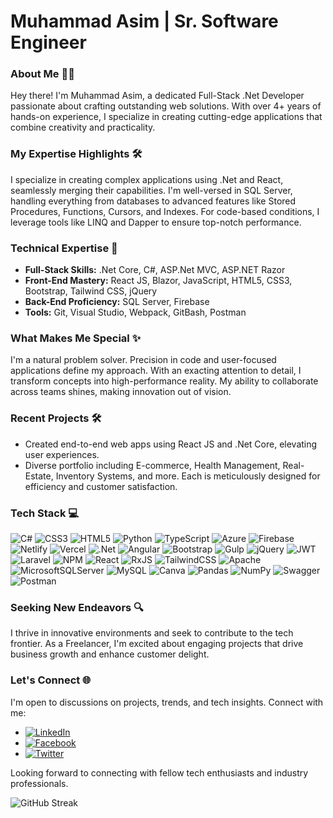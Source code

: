 # Muhammad Asim | Sr. Software Engineer

### About Me 👨‍💻 

Hey there! I'm Muhammad Asim, a dedicated Full-Stack .Net Developer passionate about crafting outstanding web solutions. With over 4+ years of hands-on experience, I specialize in creating cutting-edge applications that combine creativity and practicality.

### My Expertise Highlights 🛠️
I specialize in creating complex applications using .Net and React, seamlessly merging their capabilities. I'm well-versed in SQL Server, handling everything from databases to advanced features like Stored Procedures, Functions, Cursors, and Indexes. For code-based conditions, I leverage tools like LINQ and Dapper to ensure top-notch performance.

### Technical Expertise 🚀
- **Full-Stack Skills:** .Net Core, C#, ASP.Net MVC, ASP.NET Razor
- **Front-End Mastery:** React JS, Blazor, JavaScript, HTML5, CSS3, Bootstrap, Tailwind CSS, jQuery
- **Back-End Proficiency:** SQL Server, Firebase
- **Tools:** Git, Visual Studio, Webpack, GitBash, Postman

### What Makes Me Special ✨
I'm a natural problem solver. Precision in code and user-focused applications define my approach. With an exacting attention to detail, I transform concepts into high-performance reality. My ability to collaborate across teams shines, making innovation out of vision.

### Recent Projects 🛠️
- Created end-to-end web apps using React JS and .Net Core, elevating user experiences.
- Diverse portfolio including E-commerce, Health Management, Real-Estate, Inventory Systems, and more. Each is meticulously designed for efficiency and customer satisfaction.

### Tech Stack 💻
![C#](https://img.shields.io/badge/c%23-%23239120.svg?style=for-the-badge&logo=c-sharp&logoColor=white) ![CSS3](https://img.shields.io/badge/css3-%231572B6.svg?style=for-the-badge&logo=css3&logoColor=white) ![HTML5](https://img.shields.io/badge/html5-%23E34F26.svg?style=for-the-badge&logo=html5&logoColor=white) ![Python](https://img.shields.io/badge/python-3670A0?style=for-the-badge&logo=python&logoColor=ffdd54) ![TypeScript](https://img.shields.io/badge/typescript-%23007ACC.svg?style=for-the-badge&logo=typescript&logoColor=white) ![Azure](https://img.shields.io/badge/azure-%230072C6.svg?style=for-the-badge&logo=azure-devops&logoColor=white) ![Firebase](https://img.shields.io/badge/firebase-%23039BE5.svg?style=for-the-badge&logo=firebase) ![Netlify](https://img.shields.io/badge/netlify-%23000000.svg?style=for-the-badge&logo=netlify&logoColor=#00C7B7) ![Vercel](https://img.shields.io/badge/vercel-%23000000.svg?style=for-the-badge&logo=vercel&logoColor=white) ![.Net](https://img.shields.io/badge/.NET-5C2D91?style=for-the-badge&logo=.net&logoColor=white) ![Angular](https://img.shields.io/badge/angular-%23DD0031.svg?style=for-the-badge&logo=angular&logoColor=white) ![Bootstrap](https://img.shields.io/badge/bootstrap-%23563D7C.svg?style=for-the-badge&logo=bootstrap&logoColor=white) ![Gulp](https://img.shields.io/badge/GULP-%23CF4647.svg?style=for-the-badge&logo=gulp&logoColor=white) ![jQuery](https://img.shields.io/badge/jquery-%230769AD.svg?style=for-the-badge&logo=jquery&logoColor=white) ![JWT](https://img.shields.io/badge/JWT-black?style=for-the-badge&logo=JSON%20web%20tokens) ![Laravel](https://img.shields.io/badge/laravel-%23FF2D20.svg?style=for-the-badge&logo=laravel&logoColor=white) ![NPM](https://img.shields.io/badge/NPM-%23000000.svg?style=for-the-badge&logo=npm&logoColor=white) ![React](https://img.shields.io/badge/react-%2320232a.svg?style=for-the-badge&logo=react&logoColor=%2361DAFB) ![RxJS](https://img.shields.io/badge/rxjs-%23B7178C.svg?style=for-the-badge&logo=reactivex&logoColor=white) ![TailwindCSS](https://img.shields.io/badge/tailwindcss-%2338B2AC.svg?style=for-the-badge&logo=tailwind-css&logoColor=white) ![Apache](https://img.shields.io/badge/apache-%23D42029.svg?style=for-the-badge&logo=apache&logoColor=white) ![MicrosoftSQLServer](https://img.shields.io/badge/Microsoft%20SQL%20Sever-CC2927?style=for-the-badge&logo=microsoft%20sql%20server&logoColor=white) ![MySQL](https://img.shields.io/badge/mysql-%2300f.svg?style=for-the-badge&logo=mysql&logoColor=white) ![Canva](https://img.shields.io/badge/Canva-%2300C4CC.svg?style=for-the-badge&logo=Canva&logoColor=white) ![Pandas](https://img.shields.io/badge/pandas-%23150458.svg?style=for-the-badge&logo=pandas&logoColor=white) ![NumPy](https://img.shields.io/badge/numpy-%23013243.svg?style=for-the-badge&logo=numpy&logoColor=white) ![Swagger](https://img.shields.io/badge/-Swagger-%23Clojure?style=for-the-badge&logo=swagger&logoColor=white) ![Postman](https://img.shields.io/badge/Postman-FF6C37?style=for-the-badge&logo=postman&logoColor=white)
### Seeking New Endeavors 🔍

I thrive in innovative environments and seek to contribute to the tech frontier. As a Freelancer, I'm excited about engaging projects that drive business growth and enhance customer delight.

### Let's Connect 🌐

I'm open to discussions on projects, trends, and tech insights. Connect with me:

* [![LinkedIn](https://img.shields.io/badge/LinkedIn-%230077B5.svg?logo=linkedin&logoColor=white)](https://linkedin.com/in/devistic-asim)
* [![Facebook](https://img.shields.io/badge/Facebook-%231877F2.svg?logo=Facebook&logoColor=white)](https://facebook.com/devistic.asim)
* [![Twitter](https://img.shields.io/badge/Twitter-%231DA1F2.svg?logo=Twitter&logoColor=white)](https://twitter.com/devistic_asim) 
 

Looking forward to connecting with fellow tech enthusiasts and industry professionals.


<!-- ! ### 📊 GitHub Stats:
![Asim's GitHub stats](https://github-readme-stats.vercel.app/api?username=devistic-asim&show_icons=true&theme=highcontrast)
[](https://github-readme-streak-stats.herokuapp.com/?user=devistic-asim&theme=highcontrast&hide_border=false)


 
 
 -->
 ![GitHub Streak](https://streak-stats.demolab.com/?user=devistic-asim&theme=dark)
